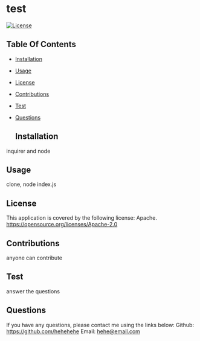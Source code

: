 
# test
[![License](https://img.shields.io/badge/License-Apache_2.0-blue.svg)](https://opensource.org/licenses/Apache-2.0)

  ## Table Of Contents
* [Installation](#installation)
* [Usage](#usage) 
* [License](#license)
* [Contributions](#contributions)
* [Test](#test)
* [Questions](#questions)

  ## Installation
inquirer and node

  ## Usage
clone, node index.js

  ## License
This application is covered by the following license: Apache.
  https://opensource.org/licenses/Apache-2.0

  ## Contributions
anyone can contribute 

  ## Test
answer the questions

  ## Questions
If you have any questions, please contact me using the links below:
  Github: https://github.com/hehehehe
  Email: hehe@email.com
  